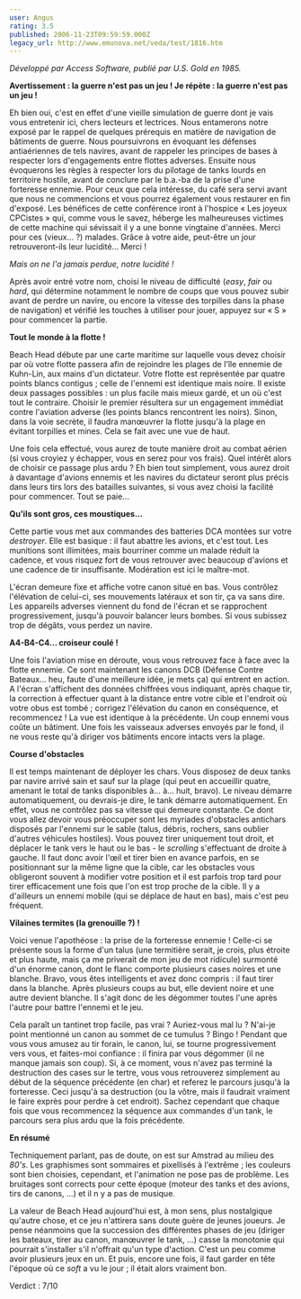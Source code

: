 ```yaml
---
user: Angus
rating: 3.5
published: 2006-11-23T09:59:59.000Z
legacy_url: http://www.emunova.net/veda/test/1816.htm
---
```

_Développé par Access Software, publié par U.S. Gold en 1985._

**Avertissement : la guerre n'est pas un jeu ! Je répète : la guerre n'est pas un jeu !**

Eh bien oui, c'est en effet d'une vieille simulation de guerre dont je vais vous entretenir ici, chers lecteurs et lectrices. Nous entamerons notre exposé par le rappel de quelques prérequis en matière de navigation de bâtiments de guerre. Nous poursuivrons en évoquant les défenses antiaériennes de tels navires, avant de rappeler les principes de bases à respecter lors d'engagements entre flottes adverses. Ensuite nous évoquerons les règles à respecter lors du pilotage de tanks lourds en territoire hostile, avant de conclure par le b.a.-ba de la prise d'une forteresse ennemie. 
Pour ceux que cela intéresse, du café sera servi avant que nous ne commencions et vous pourrez également vous restaurer en fin d'exposé. Les bénéfices de cette conférence iront à l'hospice « Les joyeux CPCistes » qui, comme vous le savez, héberge les malheureuses victimes de cette machine qui sévissait il y a une bonne vingtaine d'années. Merci pour ces (vieux... ?) malades. Grâce à votre aide, peut-être un jour retrouveront-ils leur lucidité... Merci !

_Mais on ne l'a jamais perdue, notre lucidité !_  

Après avoir entré votre nom, choisi le niveau de difficulté (_easy_, _fair_ ou _hard_, qui détermine notamment le nombre de coups que vous pouvez subir avant de perdre un navire, ou encore la vitesse des torpilles dans la phase de navigation) et vérifié les touches à utiliser pour jouer, appuyez sur « S » pour commencer la partie.

**Tout le monde à la flotte !**

Beach Head débute par une carte maritime sur laquelle vous devez choisir par où votre flotte passera afin de rejoindre les plages de l'île ennemie de Kuhn-Lin, aux mains d'un dictateur. Votre flotte est représentée par quatre points blancs contigus ; celle de l'ennemi est identique mais noire. Il existe deux passages possibles : un plus facile mais mieux gardé, et un où c'est tout le contraire. Choisir le premier résultera sur un engagement immédiat contre l'aviation adverse (les points blancs rencontrent les noirs). Sinon, dans la voie secrète, il faudra manœuvrer la flotte jusqu'à la plage en évitant torpilles et mines. Cela se fait avec une vue de haut.

Une fois cela effectué, vous aurez de toute manière droit au combat aérien (si vous croyiez y échapper, vous en serez pour vos frais). Quel intérêt alors de choisir ce passage plus ardu ? Eh bien tout simplement, vous aurez droit à davantage d'avions ennemis et les navires du dictateur seront plus précis dans leurs tirs lors des batailles suivantes, si vous avez choisi la facilité pour commencer. Tout se paie...

**Qu'ils sont gros, ces moustiques...** 

Cette partie vous met aux commandes des batteries DCA montées sur votre _destroyer_. Elle est basique : il faut abattre les avions, et c'est tout. Les munitions sont illimitées, mais bourriner comme un malade réduit la cadence, et vous risquez fort de vous retrouver avec beaucoup d'avions et une cadence de tir insuffisante. Modération est ici le maître-mot.

L'écran demeure fixe et affiche votre canon situé en bas. Vous contrôlez l'élévation de celui-ci, ses mouvements latéraux et son tir, ça va sans dire. Les appareils adverses viennent du fond de l'écran et se rapprochent progressivement, jusqu'à pouvoir balancer leurs bombes. Si vous subissez trop de dégâts, vous perdez un navire.

**A4-B4-C4... croiseur coulé !**

Une fois l'aviation mise en déroute, vous vous retrouvez face à face avec la flotte ennemie. Ce sont maintenant les canons DCB (Défense Contre Bateaux... heu, faute d'une meilleure idée, je mets ça) qui entrent en action.
A l'écran s'affichent des données chiffrées vous indiquant, après chaque tir, la correction à effectuer quant à la distance entre votre cible et l'endroit où votre obus est tombé ; corrigez l'élévation du canon en conséquence, et recommencez ! La vue est identique à la précédente. Un coup ennemi vous coûte un bâtiment.
Une fois les vaisseaux adverses envoyés par le fond, il ne vous reste qu'à diriger vos bâtiments encore intacts vers la plage.

**Course d'obstacles**

Il est temps maintenant de déployer les chars. Vous disposez de deux tanks par navire arrivé sain et sauf sur la plage (qui peut en accueillir quatre, amenant le total de tanks disponibles à... à... huit, bravo).
Le niveau démarre automatiquement, ou devrais-je dire, le tank démarre automatiquement. En effet, vous ne contrôlez pas sa vitesse qui demeure constante. Ce dont vous allez devoir vous préoccuper sont les myriades d'obstacles antichars disposés par l'ennemi sur le sable (talus, débris, rochers, sans oublier d'autres véhicules hostiles).
Vous pouvez tirer uniquement tout droit, et déplacer le tank vers le haut ou le bas - le _scrolling_ s'effectuant de droite à gauche. Il faut donc avoir l'œil et tirer bien en avance parfois, en se positionnant sur la même ligne que la cible, car les obstacles vous obligeront souvent à modifier votre position et il est parfois trop tard pour tirer efficacement une fois que l'on est trop proche de la cible. Il y a d'ailleurs un ennemi mobile (qui se déplace de haut en bas), mais c'est peu fréquent.

**Vilaines termites (la grenouille ?) !**

Voici venue l'apothéose : la prise de la forteresse ennemie !
Celle-ci se présente sous la forme d'un talus (une termitière serait, je crois, plus étroite et plus haute, mais ça me priverait de mon jeu de mot ridicule) surmonté d'un énorme canon, dont le flanc comporte plusieurs cases noires et une blanche. Bravo, vous êtes intelligents et avez donc compris : il faut tirer dans la blanche. Après plusieurs coups au but, elle devient noire et une autre devient blanche. Il s'agit donc de les dégommer toutes l'une après l'autre pour battre l'ennemi et le jeu.

Cela paraît un tantinet trop facile, pas vrai ? Auriez-vous mal lu ? N'ai-je point mentionné un canon au sommet de ce tumulus ? Bingo ! Pendant que vous vous amusez au tir forain, le canon, lui, se tourne progressivement vers vous, et faites-moi confiance : il finira par vous dégommer (il ne manque jamais son coup).
Si, à ce moment, vous n'avez pas terminé la destruction des cases sur le tertre, vous vous retrouverez simplement au début de la séquence précédente (en char) et referez le parcours jusqu'à la forteresse. Ceci jusqu'à sa destruction (ou la vôtre, mais il faudrait vraiment le faire exprès pour perdre à cet endroit).
Sachez cependant que chaque fois que vous recommencez la séquence aux commandes d'un tank, le parcours sera plus ardu que la fois précédente.

**En résumé**

Techniquement parlant, pas de doute, on est sur Amstrad au milieu des _80's_. Les graphismes sont sommaires et pixellisés à l'extrême ; les couleurs sont bien choisies, cependant, et l'animation ne pose pas de problème.
Les bruitages sont corrects pour cette époque (moteur des tanks et des avions, tirs de canons, ...) et il n y a pas de musique.

La valeur de Beach Head aujourd'hui est, à mon sens, plus nostalgique qu'autre chose, et ce jeu n'attirera sans doute guère de jeunes joueurs. Je pense néanmoins que la succession des différentes phases de jeu (diriger les bateaux, tirer au canon, manœuvrer le tank, ...) casse la monotonie qui pourrait s'installer s'il n'offrait qu'un type d'action. C'est un peu comme avoir plusieurs jeux en un.
Et puis, encore une fois, il faut garder en tête l'époque où ce _soft_ a vu le jour ; il était alors vraiment bon.

Verdict : 7/10
